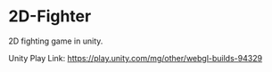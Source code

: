 # 2D-Fighter
2D fighting game in unity.

Unity Play Link: https://play.unity.com/mg/other/webgl-builds-94329
